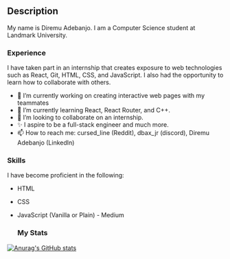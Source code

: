 ## Description

My name is Diremu Adebanjo. I am a Computer Science student at Landmark University.   

### Experience
I have taken part in an internship that creates exposure to web technologies such as React, Git, HTML, CSS, and JavaScript. I also had the opportunity to learn how to collaborate with others.  

- 🔭 I’m currently working on creating interactive web pages with my teammates  
- 🌱 I’m currently learning React, React Router, and C++.  
- 👯 I’m looking to collaborate on an internship.  
- ✨ I aspire to be a full-stack engineer and much more.  
- 📫 How to reach me: cursed_line (Reddit), dbax_jr (discord), Diremu Adebanjo (LinkedIn)  

### Skills
I have become proficient in the following:
- HTML
- CSS
- JavaScript (Vanilla or Plain) - Medium

  ### My Stats
[![Anurag's GitHub stats](https://github-readme-stats.vercel.app/api?username=diremu)](https://github.com/anuraghazra/github-readme-stats)
